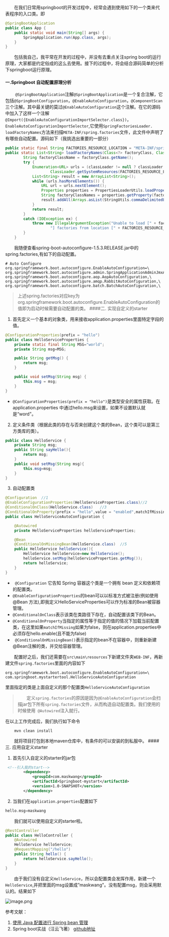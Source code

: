 &emsp;&emsp;在我们日常用springboot的开发过程中，经常会遇到使用如下的一个类来代表程序的入口类。即
```java
@SpringBootApplication
public class App {
    public static void main(String[] args) {
        SpringApplication.run(App.class, args);
    }
}
```
&emsp;&emsp;包括我自己，我平常在开发的过程中，并没有去重点关注spring boot的运行原理，大家都是约定俗成的这么去使用。接下的过程中，将会结合源码简单的分析下springboot运行原理。
#### 一.Springboot 自动配置原理分析
&emsp;&emsp; `@SpringBootApplication`注解`@SpringBootApplication`是一个复合注解，它包括`@SpringBootConfiguration`，`@EnableAutoConfiguration`，`@ComponentScan`三个注解。其中最关键的莫过`@EnableAutoConfiguration`这个注解。在它的源码中加入了这样一个注解`@Import({EnableAutoConfigurationImportSelector.class})`，`EnableAutoConfigurationImportSelector`,它使用`SpringFactoriesLoader. loadFactoryNames`方法来扫描`META-INF/spring.factories`文件，此文件中声明了有哪些自动配置。源码如下（我挑选出重要的一部分）
```java
public static final String FACTORIES_RESOURCE_LOCATION = "META-INF/spring.factories";
public static List<String> loadFactoryNames(Class<?> factoryClass, ClassLoader classLoader) {
		String factoryClassName = factoryClass.getName();
		try {
			Enumeration<URL> urls = (classLoader != null ? classLoader.getResources(FACTORIES_RESOURCE_LOCATION) :
					ClassLoader.getSystemResources(FACTORIES_RESOURCE_LOCATION));
			List<String> result = new ArrayList<String>();
			while (urls.hasMoreElements()) {
				URL url = urls.nextElement();
				Properties properties = PropertiesLoaderUtils.loadProperties(new UrlResource(url));
				String factoryClassNames = properties.getProperty(factoryClassName);
				result.addAll(Arrays.asList(StringUtils.commaDelimitedListToStringArray(factoryClassNames)));
			}
			return result;
		}
		catch (IOException ex) {
			throw new IllegalArgumentException("Unable to load [" + factoryClass.getName() +
					"] factories from location [" + FACTORIES_RESOURCE_LOCATION + "]", ex);
		}
	}
```
&emsp;&emsp;我随便查看spring-boot-autoconfigure-1.5.3.RELEASE.jar中的spring.factories,有如下的自动配置。
```ymal
# Auto Configure
org.springframework.boot.autoconfigure.EnableAutoConfiguration=\
org.springframework.boot.autoconfigure.admin.SpringApplicationAdminJmxAutoConfiguration,\
org.springframework.boot.autoconfigure.aop.AopAutoConfiguration,\
org.springframework.boot.autoconfigure.amqp.RabbitAutoConfiguration,\
org.springframework.boot.autoconfigure.batch.BatchAutoConfiguration,\
```
>上述spring.factories对应key为org.springframework.boot.autoconfigure.EnableAutoConfiguration的值即为启动时候需要自动配置的类。
####二. 实现自定义的starter
1. 首先定义一个基本的对象类，用来接收application.properties里面特定字段的值。
```java
@ConfigurationProperties(prefix = "hello")
public class HelloServiceProperties {
    private static final String MSG="world";
    private String msg=MSG;

    public String getMsg() {
        return msg;
    }

    public void setMsg(String msg) {
        this.msg = msg;
    }
}
```
* `@ConfigurationProperties(prefix = "hello")`是类型安全的属性获取。在application.properties 中通过hello.msg来设置，如果不设置默认就是“word"。
2. 定义条件类（根据此类的存在与否来创建这个类的Bean，这个类可以是第三方类库的类）。
```java
public class HelloService {
    private String msg;
    public String sayHello(){
        return msg;
    }
    public void setMsg(String msg){
        this.msg=msg;
    }
}
```
3. 自动配置类
```java
@Configuration  //1
@EnableConfigurationProperties(HelloServiceProperties.class)//2
@ConditionalOnClass(HelloService.class)   //3
@ConditionalOnProperty(prefix = "hello",value = "enabled",matchIfMissing = true)  //4
public class HelloServiceAutoConfiguration {

    @Autowired
    private HelloServiceProperties helloServiceProperties;

    @Bean
    @ConditionalOnMissingBean(HelloService.class)  //5
    public HelloService helloService(){
        HelloService helloService=new HelloService();
        helloService.setMsg(helloServiceProperties.getMsg());
        return helloService;
    }
}
```
* ` @Configuration` 它告知 Spring 容器这个类是一个拥有 bean 定义和依赖项的配置类。
* `@EnableConfigurationProperties`的bean可以以标准方式被注册(例如使用 @Bean 方法),即我定义HelloServiceProperties可以作为标准的Bean被容器管理。
* `@ConditionalOnClass`表示该类在类路径下存在，自动配置该类下的Bean。
* `@ConditionalOnProperty`当指定的属性等于指定的值的情况下加载当前配置类，在这里如果`matchIfMissing`如果为false，则在application.properties中必须存在hello.enable(且不能为false)
* ` @ConditionalOnMissingBean()`表示指定的bean不在容器中，则重新新建@Bean注解的类，并交给容器管理。

&emsp;&emsp;配置好之后，我们还需要在`src\main\resources`下新建文件夹`WEB-INF`，再新建文件`spring.factories`里面的内容如下
```properties
org.springframework.boot.autoconfigure.EnableAutoConfiguration=\
com.springboot.mystartertool.HelloServiceAutoConfiguration
```
里面指定的类是上面自定义的那个配置类`HelloServiceAutoConfiguration`
>&emsp;&emsp;定义`spring.factories`的原因是因为`@EnableAutoConfiguration`会扫描jar包下所有`spring.factories`文件，从而构造自动配置类。我们使用的时候使用` @Autowired`注入就行。

在以上工作完成后，我们执行如下命令
```shell
    mvn clean install
```
&emsp;&emsp;就将项目打包到本地maven仓库中，有条件的可以安装的到私服中。
####三. 应用自定义starter
1. 首先引入自定义的starter的jar包
```xml
 <!--引入我的start-->
        <dependency>
            <groupId>com.maskwang</groupId>
            <artifactId>Springboot-mystart</artifactId>
            <version>1.0-SNAPSHOT</version>
        </dependency>
```
2. 当我们在`application.properties`配置如下
```Groovy
hello.msg=maskwang
```
&emsp;&emsp;我们就可以使用自定义的starter啦。
```java
@RestController
public class HelloController {
    @Autowired
    HelloService helloService;
    @RequestMapping("/hello")
    public String hello() {
        return helloService.sayHello();
    }
}
```
&emsp;&emsp;由于我们没有自定义`HelloService`，所以会配置类会发挥作用，新建一个`HelloService`,并把里面的msg设置成”maskwang"。没有配置msg，则会采用默认的。结果如下

![image.png](http://upload-images.jianshu.io/upload_images/5281821-3db9b52e9cfc819b.png?imageMogr2/auto-orient/strip%7CimageView2/2/w/1240)

参考文献：
1. [使用 Java 配置进行 Spring bean 管理](https://www.ibm.com/developerworks/cn/webservices/ws-springjava/index.html)
2. Spring boot实战（汪云飞著）
[github地址](https://github.com/maskwang520/springboot-mystarter)